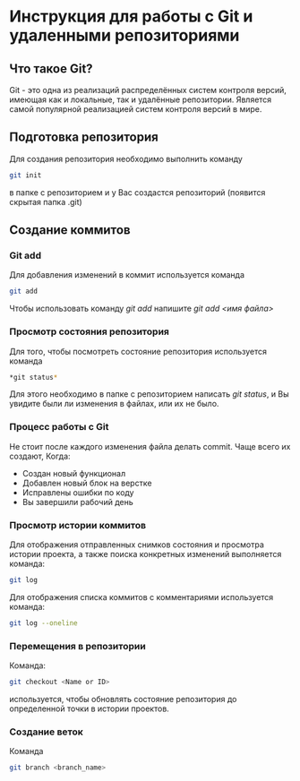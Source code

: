# Инструкция для работы с Git и удаленными репозиториями

## Что такое Git?
Git - это одна из реализаций распределённых систем контроля версий, имеющая как и локальные, так и удалённые репозитории. Является самой популярной реализацией систем контроля версий в мире.
## Подготовка репозитория
Для создания репозитория необходимо выполнить команду 
```sh
git init
``` 
в папке с репозиторием и у Вас создастся репозиторий (появится скрытая папка .git)

## Создание коммитов

### Git add
Для добавления изменений в коммит используется команда 
```sh 
git add
```

 Чтобы использовать команду *git add* напишите *git add <имя файла>*

### Просмотр состояния репозитория
Для того, чтобы посмотреть состояние репозитория используется команда 
```sh
*git status*
```
 Для этого необходимо в папке с репозиторием написать *git status*, и Вы увидите были ли изменения в файлах, или их не было.

### Процесс работы с Git
Не стоит после каждого изменения файла делать commit. Чаще всего их создают, Когда:
* Создан новый функционал
* Добавлен новый блок на верстке
* Исправлены ошибки по коду
* Вы завершили рабочий день

### Просмотр истории коммитов
Для отображения отправленных снимков состояния и просмотра истории проекта, а также поиска конкретных изменений выполняется команда:
```sh
git log
```
Для отображения списка коммитов с комментариями используется команда:
```sh
git log --oneline
```
### Перемещения в репозитории
Команда:
```sh
git checkout <Name or ID>
```
используется, чтобы обновлять состояние репозитория до определенной точки в истории проектов.

### Создание веток
Команда
```sh
git branch <branch_name>
```
